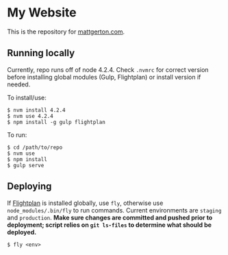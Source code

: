 # My Website
This is the repository for [mattgerton.com](http://mattgerton.com).

## Running locally

Currently, repo runs off of node 4.2.4. Check `.nvmrc` for correct version before installing global modules (Gulp, Flightplan) or install version if needed.

To install/use:

    $ nvm install 4.2.4
	$ nvm use 4.2.4
    $ npm install -g gulp flightplan

To run:

    $ cd /path/to/repo
    $ nvm use
    $ npm install
    $ gulp serve

## Deploying

If [Flightplan](https://github.com/pstadler/flightplan) is installed globally, use `fly`, otherwise use `node_modules/.bin/fly` to run commands. Current environments are `staging` and `production`. **Make sure changes are committed and pushed prior to deployment; script relies on `git ls-files` to determine what should be deployed.**

    $ fly <env>
